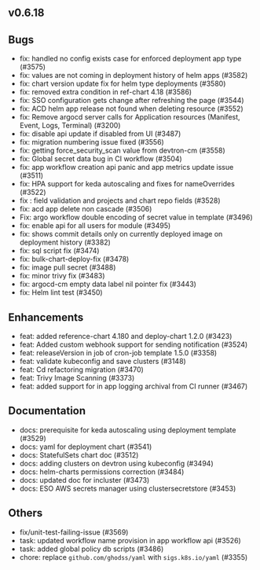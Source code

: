 ## v0.6.18



## Bugs
- fix: handled no config exists case for enforced deployment app type (#3575)
- fix: values are not coming in deployment history of helm apps (#3582)
- fix: chart version update fix for helm type deployments (#3580)
- fix: removed extra condition in ref-chart 4.18 (#3586)
- fix: SSO configuration gets change after refreshing the page (#3544)
- fix: ACD helm app release not found when deleting resource (#3552)
- fix: Remove argocd server calls for Application resources (Manifest, Event, Logs, Terminal) (#3200)
- fix: disable api update if disabled from UI (#3487)
- fix: migration numbering issue fixed (#3556)
- fix: getting force_security_scan value from devtron-cm (#3558)
- fix: Global secret data bug in CI workflow (#3504)
- fix: app workflow creation api panic and app metrics update issue (#3511)
- fix: HPA support for keda autoscaling and fixes for nameOverrides (#3522)
- fix : field validation and projects and chart repo fields (#3528)
- fix: acd app delete non cascade (#3506)
- Fix: argo workflow double encoding of secret value in template (#3496)
- fix: enable api for all users for module (#3495)
- fix: shows commit details only on currently deployed image on deployment history (#3382)
- fix: sql script fix (#3474)
- fix: bulk-chart-deploy-fix (#3478)
- fix: image pull secret (#3488)
- fix: minor trivy fix (#3483)
- fix: argocd-cm empty data label nil pointer fix (#3443)
- fix: Helm lint test (#3450)
## Enhancements
- feat: added reference-chart 4.180 and deploy-chart 1.2.0 (#3423)
- feat: Added custom webhook support for sending notification (#3524)
- feat: releaseVersion in job of cron-job template 1.5.0 (#3358)
- feat: validate kubeconfig and save clusters (#3148)
- feat: Cd refactoring migration (#3470)
- feat: Trivy Image Scanning (#3373)
- feat: added support for in app logging archival from CI runner (#3467)
## Documentation
- docs: prerequisite for keda autoscaling using deployment template (#3529)
- docs: yaml for deployment chart (#3541)
- docs: StatefulSets chart doc (#3512)
- docs: adding clusters on devtron using kubeconfig (#3494)
- docs: helm-charts permissions correction (#3484)
- docs: updated doc for incluster (#3473)
- docs: ESO AWS secrets manager using clustersecretstore (#3453)
## Others
- fix/unit-test-failing-issue (#3569)
- task: updated workflow name provision in app workflow api (#3526)
- task: added global policy db scripts (#3486)
- chore: replace `github.com/ghodss/yaml` with `sigs.k8s.io/yaml` (#3355)

